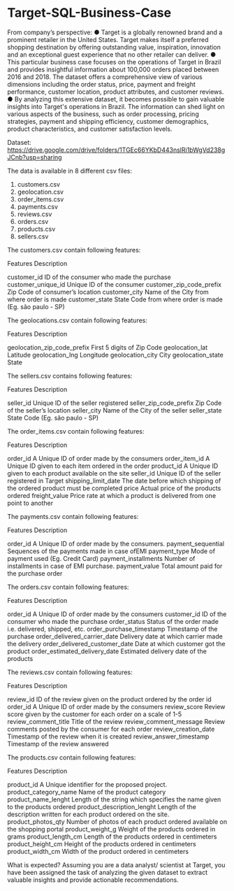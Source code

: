 # Target-SQL-Business-Case

From company’s perspective:
● Target is a globally renowned brand and a prominent retailer in the United States.
Target makes itself a preferred shopping destination by offering outstanding value,
inspiration, innovation and an exceptional guest experience that no other retailer can
deliver.
● This particular business case focuses on the operations of Target in Brazil and provides
insightful information about 100,000 orders placed between 2016 and 2018. The
dataset offers a comprehensive view of various dimensions including the order status,
price, payment and freight performance, customer location, product attributes, and
customer reviews.
● By analyzing this extensive dataset, it becomes possible to gain valuable insights into
Target's operations in Brazil. The information can shed light on various aspects of the
business, such as order processing, pricing strategies, payment and shipping efficiency,
customer demographics, product characteristics, and customer satisfaction levels.

Dataset:
https://drive.google.com/drive/folders/1TGEc66YKbD443nslRi1bWgVd238gJCnb?usp=sharing

The data is available in 8 different csv files:
1. customers.csv
2. geolocation.csv
3. order_items.csv
4. payments.csv
5. reviews.csv
6. orders.csv
7. products.csv
8. sellers.csv

The customers.csv contain following features:

Features Description

customer_id ID of the consumer who made the purchase
customer_unique_id Unique ID of the consumer
customer_zip_code_prefix Zip Code of consumer’s location
customer_city Name of the City from where order is made
customer_state State Code from where order is made (Eg. são paulo - SP)

The geolocations.csv contain following features:

Features Description

geolocation_zip_code_prefix First 5 digits of Zip Code
geolocation_lat Latitude
geolocation_lng Longitude
geolocation_city City
geolocation_state State

The sellers.csv contains following features:

Features Description

seller_id Unique ID of the seller registered
seller_zip_code_prefix Zip Code of the seller’s location
seller_city Name of the City of the seller
seller_state State Code (Eg. são paulo - SP)

The order_items.csv contain following features:

Features Description

order_id A Unique ID of order made by the consumers
order_item_id A Unique ID given to each item ordered in the order
product_id A Unique ID given to each product available on the site
seller_id Unique ID of the seller registered in Target
shipping_limit_date The date before which shipping of the
ordered product must be completed
price Actual price of the products ordered
freight_value Price rate at which a product is delivered from one point to another

The payments.csv contain following features:

Features Description

order_id A Unique ID of order made by the consumers.
payment_sequential Sequences of the payments made in case ofEMI
payment_type Mode of payment used (Eg. Credit Card)
payment_installments Number of installments in case of EMI purchase.
payment_value Total amount paid for the purchase order

The orders.csv contain following features:

Features Description

order_id A Unique ID of order made by the consumers
customer_id ID of the consumer who made the purchase
order_status Status of the order made i.e. delivered, shipped, etc.
order_purchase_timestamp Timestamp of the purchase
order_delivered_carrier_date Delivery date at which carrier made the delivery
order_delivered_customer_date Date at which customer got the product
order_estimated_delivery_date Estimated delivery date of the products

The reviews.csv contain following features:

Features Description

review_id ID of the review given on the product ordered by the order id
order_id A Unique ID of order made by the consumers
review_score Review score given by the customer for each order on a scale of 1-5
review_comment_title Title of the review
review_comment_message Review comments posted by the consumer for each order
review_creation_date Timestamp of the review when it is created
review_answer_timestamp Timestamp of the review answered

The products.csv contain following features:

Features Description

product_id A Unique identifier for the proposed project.
product_category_name Name of the product category
product_name_lenght Length of the string which specifies the name given to the products ordered
product_description_lenght Length of the description written for each product ordered on the site.
product_photos_qty Number of photos of each product ordered available on the shopping portal
product_weight_g Weight of the products ordered in grams
product_length_cm Length of the products ordered in centimeters
product_height_cm Height of the products ordered in centimeters
product_width_cm Width of the product ordered in centimeters

What is expected?
Assuming you are a data analyst/ scientist at Target, you have been assigned the task of
analyzing the given dataset to extract valuable insights and provide actionable
recommendations.
